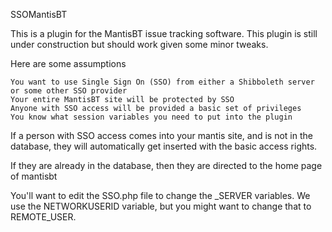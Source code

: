 SSOMantisBT

This is a plugin for the MantisBT issue tracking software. This plugin is still under construction but should work given some minor tweaks.

Here are some assumptions

    You want to use Single Sign On (SSO) from either a Shibboleth server or some other SSO provider
    Your entire MantisBT site will be protected by SSO
    Anyone with SSO access will be provided a basic set of privileges
    You know what session variables you need to put into the plugin

If a person with SSO access comes into your mantis site, and is not in the database, they will automatically get inserted with the basic access rights.

If they are already in the database, then they are directed to the home page of mantisbt

You'll want to edit the SSO.php file to change the _SERVER variables. We use the NETWORKUSERID variable, but you might want to change that to REMOTE_USER.
